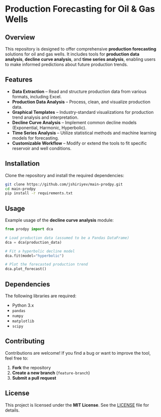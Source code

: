 # Production Forecasting for Oil & Gas Wells

## Overview  
This repository is designed to offer comprehensive **production forecasting** solutions for oil and gas wells. It includes tools for **production data analysis**, **decline curve analysis**, and **time series analysis**, enabling users to make informed predictions about future production trends.

## Features
- **Data Extraction** – Read and structure production data from various formats, including Excel.
- **Production Data Analysis** – Process, clean, and visualize production data.
- **Graphical Templates** – Industry-standard visualizations for production trend analysis and interpretation.
- **Decline Curve Analysis** – Implement common decline models (Exponential, Harmonic, Hyperbolic).  
- **Time Series Analysis** – Utilize statistical methods and machine learning models for forecasting.
- **Customizable Workflow** – Modify or extend the tools to fit specific reservoir and well conditions.  

## Installation  
Clone the repository and install the required dependencies:  

```bash
git clone https://github.com/jshiriyev/main-prodpy.git  
cd main-prodpy 
pip install -r requirements.txt  
```

## Usage  
Example usage of the **decline curve analysis** module:  

```python
from prodpy import dca

# Load production data (assumed to be a Pandas DataFrame)
dca = dca(production_data)

# Fit a hyperbolic decline model
dca.fit(model="hyperbolic")

# Plot the forecasted production trend
dca.plot_forecast()
```

## Dependencies  
The following libraries are required:  
- Python 3.x  
- `pandas`  
- `numpy`  
- `matplotlib`  
- `scipy`  

## Contributing  
Contributions are welcome! If you find a bug or want to improve the tool, feel free to:  
1. **Fork** the repository  
2. **Create a new branch** (`feature-branch`)  
3. **Submit a pull request**  

## License  
This project is licensed under the **MIT License**. See the [LICENSE](LICENSE) file for details.

